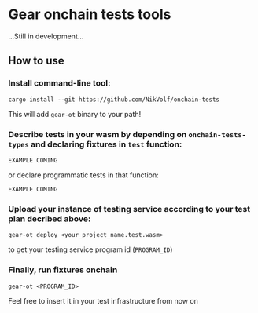 # Gear onchain tests tools

...Still in development...


## How to use

### Install command-line tool:

```
cargo install --git https://github.com/NikVolf/onchain-tests
```

This will add `gear-ot` binary to your path!


### Describe tests in your wasm by depending on `onchain-tests-types` and declaring fixtures in `test` function:

```
EXAMPLE COMING
```

or declare programmatic tests in that function:

```
EXAMPLE COMING
```

### Upload your instance of testing service according to your test plan decribed above:

```
gear-ot deploy <your_project_name.test.wasm>
```

to get your testing service program id (`PROGRAM_ID`)


### Finally, run fixtures onchain
```
gear-ot <PROGRAM_ID>
```

Feel free to insert it in your test infrastructure from now on
